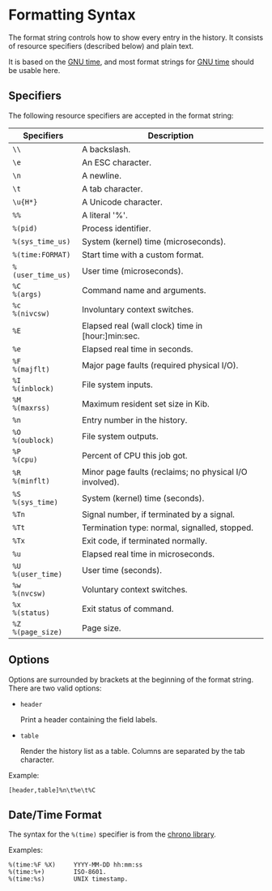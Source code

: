 # Formatting Syntax

The format string controls how to show every entry in the history. It consists
of resource specifiers (described below) and plain text.

It is based on the [GNU time], and most format strings for [GNU time] should be
usable here.

## Specifiers

The following resource specifiers are accepted in the format string:

| Specifiers | Description |
|------------|-------------|
|`\\` | A backslash. |
|`\e` | An ESC character. |
|`\n` | A newline. |
|`\t` | A tab character. |
|`\u{H*}` | A Unicode character. |
|`%%` | A literal '%'. |
|`%(pid)` | Process identifier. |
|`%(sys_time_us)` | System (kernel) time (microseconds). |
|`%(time:FORMAT)` | Start time with a custom format. |
|`%(user_time_us)` | User time (microseconds). |
|`%C`<br>`%(args)` | Command name and arguments. |
|`%c`<br>`%(nivcsw)` | Involuntary context switches. |
|`%E` | Elapsed real (wall clock) time in [hour:]min:sec. |
|`%e` | Elapsed real time in seconds. |
|`%F`<br>`%(majflt)` | Major page faults (required physical I/O). |
|`%I`<br>`%(inblock)` | File system inputs. |
|`%M`<br>`%(maxrss)` | Maximum resident set size in Kib. |
|`%n` | Entry number in the history. |
|`%O`<br>`%(oublock)` | File system outputs. |
|`%P`<br>`%(cpu)` | Percent of CPU this job got. |
|`%R`<br>`%(minflt)` | Minor page faults (reclaims; no physical I/O involved). |
|`%S`<br>`%(sys_time)` | System (kernel) time (seconds). |
|`%Tn` | Signal number, if terminated by a signal. |
|`%Tt` | Termination type: normal, signalled, stopped. |
|`%Tx` | Exit code, if terminated normally. |
|`%u` | Elapsed real time in microseconds. |
|`%U`<br>`%(user_time)` | User time (seconds). |
|`%w`<br>`%(nvcsw)` | Voluntary context switches. |
|`%x`<br>`%(status)` | Exit status of command. |
|`%Z`<br>`%(page_size)` | Page size. |

## Options

Options are surrounded by brackets at the beginning of the format string. There
are two valid options:

* `header`

    Print a header containing the field labels.

* `table`

    Render the history list as a table. Columns are separated by the tab
    character.

Example:

    [header,table]%n\t%e\t%C

## Date/Time Format

The syntax for the `%(time)` specifier is from the [chrono library].

Examples:

    %(time:%F %X)     YYYY-MM-DD hh:mm:ss
    %(time:%+)        ISO-8601.
    %(time:%s)        UNIX timestamp.

[chrono library]: https://docs.rs/chrono/latest/chrono/format/strftime/index.html
[GNU time]: https://www.gnu.org/software/time/
